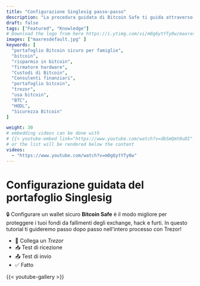 ```yaml
---
title: "Configurazione Singlesig passo-passo"
description: "La procedura guidata di Bitcoin Safe ti guida attraverso i passaggi per creare un portafoglio Bitcoin singlesig"
draft: false
tags: ["Featured", "Knowledge"]
# Download the logo from here https://i.ytimg.com/vi/m0g6ytYTy0w/maxresdefault.jpg
images: ["maxresdefault.jpg" ]
keywords: [
  "portafoglio Bitcoin sicuro per famiglie",
  "bitcoin",
  "risparmio in bitcoin",
  "firmatore hardware",
  "Custodi di Bitcoin",
  "Consulenti finanziari",
  "portafoglio bitcoin",
  "trezor",
  "usa bitcoin",
  "BTC",
  "HODL",
  "Sicurezza Bitcoin"
]

weight: 30
# embedding videos can be done with 
# {{< youtube-embed link="https://www.youtube.com/watch?v=dbSmQmt0uDI" >}}
# or the list will be rendered below the content
videos:
  - "https://www.youtube.com/watch?v=m0g6ytYTy0w"
---
```



# Configurazione guidata del portafoglio Singlesig

🔒 Configurare un wallet sicuro **Bitcoin Safe** è il modo migliore per proteggere i tuoi fondi da fallimenti degli exchange, hack e furti. In questo tutorial ti guideremo passo dopo passo nell'intero processo con Trezor!
 


- 🔐 Collega un *Trezor* 
- 📥 Test di ricezione
- 📤 Test di invio
- ✅ Fatto
 

{{< youtube-gallery >}}